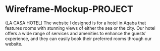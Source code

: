 # Wireframe-Mockup-PROJECT
(LA CASA HOTEL)
The website I designed is for a hotel in Aqaba that features rooms with stunning views of either the sea or the city. Our hotel offers a wide range of services and amenities to enhance the guests' experience, and they can easily book their preferred rooms through our website.
